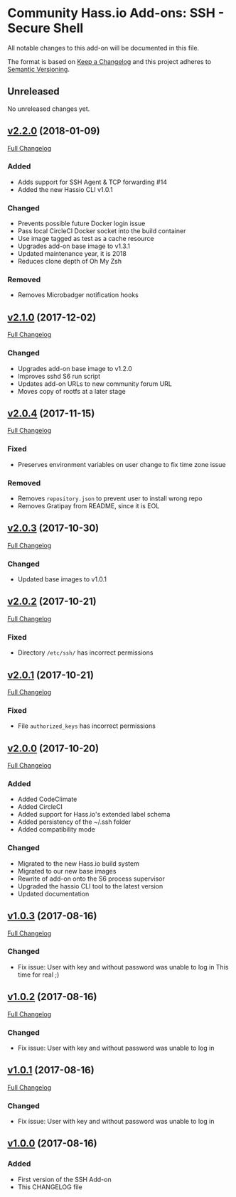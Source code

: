 # Community Hass.io Add-ons: SSH - Secure Shell

All notable changes to this add-on will be documented in this file.

The format is based on [Keep a Changelog][keep-a-changelog]
and this project adheres to [Semantic Versioning][semantic-versioning].

## Unreleased

No unreleased changes yet.

## [v2.2.0] (2018-01-09)

[Full Changelog][v2.1.0-v2.2.0]

### Added

- Adds support for SSH Agent & TCP forwarding #14
- Added the new Hassio CLI v1.0.1

### Changed

- Prevents possible future Docker login issue
- Pass local CircleCI Docker socket into the build container
- Use image tagged as test as a cache resource
- Upgrades add-on base image to v1.3.1
- Updated maintenance year, it is 2018
- Reduces clone depth of Oh My Zsh

### Removed

- Removes Microbadger notification hooks

## [v2.1.0] (2017-12-02)

[Full Changelog][v2.0.4-v2.1.0]

### Changed

- Upgrades add-on base image to v1.2.0
- Improves sshd S6 run script
- Updates add-on URLs to new community forum URL
- Moves copy of rootfs at a later stage

## [v2.0.4] (2017-11-15)

[Full Changelog][v2.0.3-v2.0.4]

### Fixed

- Preserves environment variables on user change to fix time zone issue

### Removed

- Removes `repository.json` to prevent user to install wrong repo
- Removes Gratipay from README, since it is EOL

## [v2.0.3] (2017-10-30)

[Full Changelog][v2.0.2-v2.0.3]

### Changed

- Updated base images to v1.0.1

## [v2.0.2] (2017-10-21)

[Full Changelog][v2.0.1-v2.0.2]

### Fixed

- Directory `/etc/ssh/` has incorrect permissions

## [v2.0.1] (2017-10-21)

[Full Changelog][v2.0.0-v2.0.1]

### Fixed

- File `authorized_keys` has incorrect permissions

## [v2.0.0] (2017-10-20)

[Full Changelog][v1.0.3-v2.0.0]

### Added

- Added CodeClimate
- Added CircleCI
- Added support for Hass.io's extended label schema
- Added persistency of the ~/.ssh folder
- Added compatibility mode

### Changed

- Migrated to the new Hass.io build system
- Migrated to our new base images
- Rewrite of add-on onto the S6 process supervisor
- Upgraded the hassio CLI tool to the latest version
- Updated documentation

## [v1.0.3] (2017-08-16)

[Full Changelog][v1.0.2-v1.0.3]

### Changed

- Fix issue: User with key and without password was unable to log in
  This time for real ;)

## [v1.0.2] (2017-08-16)

[Full Changelog][v1.0.1-v1.0.2]

### Changed

- Fix issue: User with key and without password was unable to log in

## [v1.0.1] (2017-08-16)

[Full Changelog][v1.0.0-v1.0.1]

### Changed

- Fix issue: User with key and without password was unable to log in

## [v1.0.0] (2017-08-16)

### Added

- First version of the SSH Add-on
- This CHANGELOG file

[keep-a-changelog]: http://keepachangelog.com/en/1.0.0/
[semantic-versioning]: http://semver.org/spec/v2.0.0.html
[v1.0.0-v1.0.1]: https://github.com/hassio-addons/addon-ssh/compare/v1.0.0...v1.0.1
[v1.0.0]: https://github.com/hassio-addons/addon-ssh/tree/v1.0.0
[v1.0.1-v1.0.2]: https://github.com/hassio-addons/addon-ssh/compare/v1.0.1...v1.0.2
[v1.0.1]: https://github.com/hassio-addons/addon-ssh/tree/v1.0.1
[v1.0.2-v1.0.3]: https://github.com/hassio-addons/addon-ssh/compare/v1.0.2...v1.0.3
[v1.0.2]: https://github.com/hassio-addons/addon-ssh/tree/v1.0.2
[v1.0.3-v2.0.0]: https://github.com/hassio-addons/addon-ssh/compare/v1.0.3...v2.0.0
[v1.0.3]: https://github.com/hassio-addons/addon-ssh/tree/v1.0.3
[v2.0.0-v2.0.1]: https://github.com/hassio-addons/addon-ssh/compare/v2.0.0...v2.0.1
[v2.0.0]: https://github.com/hassio-addons/addon-ssh/tree/v2.0.0
[v2.0.1-v2.0.2]: https://github.com/hassio-addons/addon-ssh/compare/v2.0.1...v2.0.2
[v2.0.1]: https://github.com/hassio-addons/addon-ssh/tree/v2.0.1
[v2.0.2-v2.0.3]: https://github.com/hassio-addons/addon-ssh/compare/v2.0.2...v2.0.3
[v2.0.2]: https://github.com/hassio-addons/addon-ssh/tree/v2.0.2
[v2.0.3-v2.0.4]: https://github.com/hassio-addons/addon-ssh/compare/v2.0.3...v2.0.4
[v2.0.3]: https://github.com/hassio-addons/addon-ssh/tree/v2.0.3
[v2.0.4-v2.1.0]: https://github.com/hassio-addons/addon-ssh/compare/v2.0.4...v2.1.0
[v2.0.4]: https://github.com/hassio-addons/addon-ssh/tree/v2.0.4
[v2.1.0-v2.2.0]: https://github.com/hassio-addons/addon-ssh/compare/v2.1.0...v2.2.0
[v2.1.0]: https://github.com/hassio-addons/addon-ssh/tree/v2.1.0
[v2.2.0]: https://github.com/hassio-addons/addon-ssh/tree/v2.2.0
